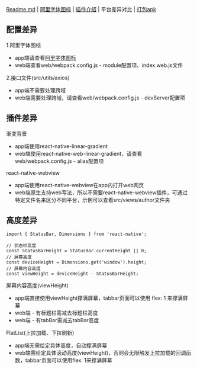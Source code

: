 [Readme.md](../README.md) | [阿里字体图标](./iconfont.md) | [插件介绍](./plugin.md) | 平台差异对比 | [打包apk](./release.md) 

## 配置差异

1.阿里字体图标

* app端请查看[阿里字体图标](./iconfont.md)
* web端查看web/webpack.config.js - module配置项、index.web.js文件

2.接口文件(src/utils/axios)

* app端不需要处理跨域
* web端需要处理跨域，请查看web/webpack.config.js - devServer配置项

## 插件差异

渐变背景

* app端使用react-native-linear-gradient
* web端使用react-native-web-linear-gradient，请查看web/webpack.config.js - alias配置项

react-native-webview

* app端使用react-native-webview在app内打开web网页
* web端原生支持web写法，所以不需要react-native-webview插件，可通过特定文件名来区分不同平台，示例可以查看src/views/author文件夹

## 高度差异

```
import { StatusBar, Dimensions } from 'react-native';

// 状态栏高度
const StatusBarHeight = StatusBar.currentHeight || 0;
// 屏幕高度
const deviceHeight = Dimensions.get('window').height;
// 屏幕内容高度
const viewHeight = deviceHeight - StatusBarHeight;
```

屏幕内容高度(viewHeight)

* app端直接使用viewHeight撑满屏幕，tabbar页面可以使用 flex: 1 来撑满屏幕
* web端 - 有标题栏需减去标题栏高度
* web端 - 有tabBar需减去tabBar高度

FlatList(上拉加载、下拉刷新)

* app端无需给定具体高度，自动撑满屏幕
* web端需给定具体滚动高度(viewHeight)，否则会无限触发上拉加载的回调函数，tabbar页面可以使用flex: 1来撑满屏幕
